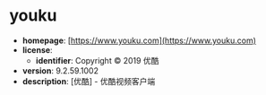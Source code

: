 # youku

- **homepage**: [https://www.youku.com](https://www.youku.com)
- **license**:
  - **identifier**: Copyright © 2019 优酷
- **version**: 9.2.59.1002
- **description**: [优酷] - 优酷视频客户端

